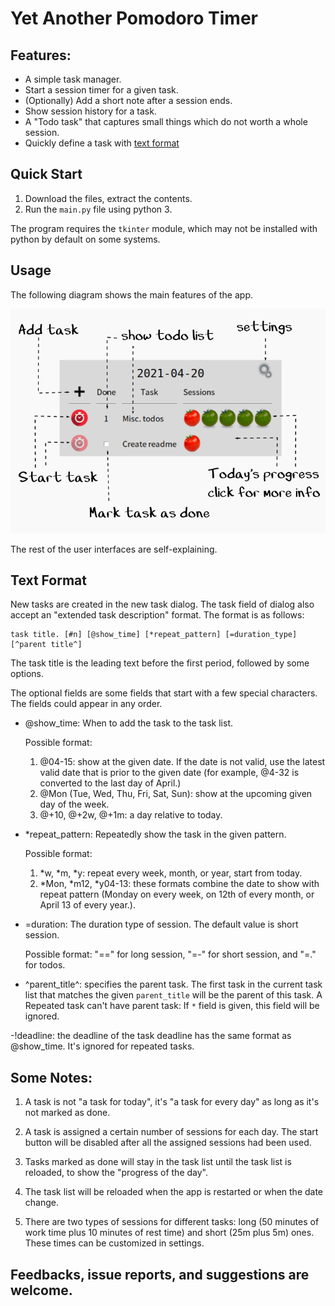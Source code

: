 # Yet Another Pomodoro Timer

## Features:

* A simple task manager.
* Start a session timer for a given task.
* (Optionally) Add a short note after a session ends.
* Show session history for a task.
* A "Todo task" that captures small things which do not worth a whole session.
* Quickly define a task with [text format](#text-format)

## Quick Start

1. Download the files, extract the contents.
2. Run the `main.py` file using python 3.

The program requires the `tkinter` module, which may not be installed with python by default on some systems.

## Usage

The following diagram shows the main features of the app.

![main feature](doc.png)

The rest of the user interfaces are self-explaining.

## Text Format<a name="text-format"></a>

New tasks are created in the new task dialog. The task field of dialog also accept an "extended task description" format. The format is as follows:
    
    task title. [#n] [@show_time] [*repeat_pattern] [=duration_type] [^parent title^]
    
The task title is the leading text before the first period, followed by some options.
    
The optional fields are some fields that start with a few special characters. The fields could
appear in any order.

- @show_time: When to add the task to the task list.

  Possible format: 
  1. @04-15: show at the given date. If the date is not valid, use the latest valid date that is prior
  to the given date (for example, @4-32 is converted to the last day of April.)
  2. @Mon (Tue, Wed, Thu, Fri, Sat, Sun): show at the upcoming given day of the week.
  3. @+10, @+2w, @+1m: a day relative to today.

- *repeat_pattern: Repeatedly show the task in the given pattern.

  Possible format:
  1. *w, *m, *y: repeat every week, month, or year, start from today.
  2. *Mon, *m12, *y04-13: these formats combine the date to show with repeat pattern (Monday on every week,
  on 12th of every month, or April 13 of every year.).

- =duration: The duration type of session. The default value is short session.

  Possible format:
  "==" for long session, "=-" for short session, and "=." for todos.

- ^parent_title^: specifies the parent task. 
  The first task in the current task list that matches the given
  `parent_title` will be the parent of this task. A Repeated task can't have parent task: If `*` field
  is given, this field will be ignored.

-!deadline: the deadline of the task
  deadline has the same format as @show_time. It's ignored for repeated tasks.

## Some Notes:

1. A task is not "a task for today", it's "a task for every day" as long as it's not marked as done. 

2. A task is assigned a certain number of sessions for each day. The start button will be disabled after all the assigned sessions had been used.

3. Tasks marked as done will stay in the task list until the task list is reloaded, to show the "progress of the day".

4. The task list will be reloaded when the app is restarted or when the date change.

5. There are two types of sessions for different tasks: long (50 minutes of work time plus 10 minutes of rest time) and short (25m plus 5m) ones. These times can be customized in settings.

## Feedbacks, issue reports, and suggestions are welcome.
